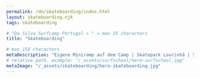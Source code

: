 ```yaml
---
permalink: /de/skateboarding/index.html
layout: skateboarding.njk
tags: skateboarding

# "Da Silva Surfcamp Portugal » " = max 35 characters
title: "Skateboarding"

# max 158 characters
metaDescription: "Eigene Miniramp auf dem Camp | Skatepark Lourinhã | Surfing & Skateboarding"
# relative path. example: "/_assets/surfschool/hero-surfschool.jpg"
metaImage: "/_assets/skateboarding/hero-skateboarding.jpg"
---
```

